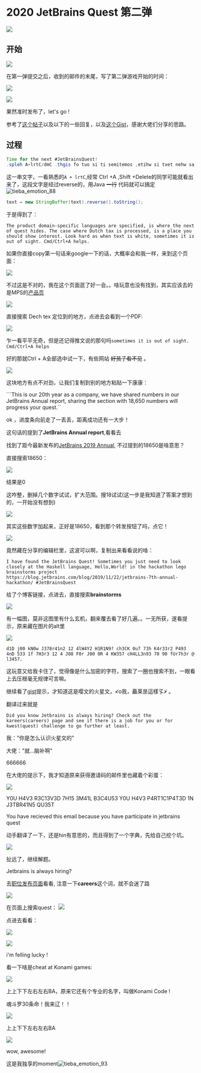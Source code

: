 # 2020 JetBrains Quest 第二弹

![](https://pkq-blog-img.oss-cn-hangzhou.aliyuncs.com/20200312102225.png?x-oss-process=style/small)

## 开始

![](https://pkq-blog-img.oss-cn-hangzhou.aliyuncs.com/20200312085145.png?x-oss-process=style/small)

在第一弹提交之后，收到的邮件的末尾，写了第二弹游戏开始的时间：

![](https://pkq-blog-img.oss-cn-hangzhou.aliyuncs.com/20200312085324.png?x-oss-process=style/small)



![](https://pkq-blog-img.oss-cn-hangzhou.aliyuncs.com/20200312085405.png?x-oss-process=style/small)

果然准时发布了，let's go !

参考了[这个帖子](https://v2ex.com/t/651961)以及以下的一些回复，以及[这个Gist](https://gist.github.com/lisachensyd/122e815c972129cda841e39d4ccbb217)，感谢大佬们分享的思路。

## 过程

```java
Time for the next #JetBrainsQuest!
.spleh A+lrtC/dmC .thgis fo tuo si ti semitemos ,etihw si txet nehw sa drah kooL .tseretni wohs dluohs uoy ecalp a si ,dessecorp si xat hctuD erehw esac ehT .sedih tseuq fo txen eht erehw si ,deificeps era segaugnal cificeps-niamod tcudorp ehT
```

这一串文字，一看熟悉的```A + lrtC```,经常 Ctrl +A ,Shift +Delete的同学可能就看出来了，这段文字是经过reverse的，用Java ~~一行~~ 代码就可以搞定![tieba_emotion_88](https://pkq-blog-img.oss-cn-hangzhou.aliyuncs.com/tieba_emotion_88_1571074484712.png?x-oss-process=style/small)

```java
text = new StringBuffer(text).reverse().toString();
```

于是得到了：

```The product domain-specific languages are specified, is where the next of quest hides. The case where Dutch tax is processed, is a place you should show interest. Look hard as when text is white, sometimes it is out of sight. Cmd/Ctrl+A helps.```

如果你直接copy第一句话来google一下的话，大概率会和我一样，来到这个页面：

![](https://pkq-blog-img.oss-cn-hangzhou.aliyuncs.com/20200312091113.png?x-oss-process=style/small)

不过这是不对的，我在这个页面逛了好一会。。啥玩意也没有找到，其实应该去的是MPS的[产品页](https://www.jetbrains.com/mps/)

![](https://pkq-blog-img.oss-cn-hangzhou.aliyuncs.com/20200312091348.png?x-oss-process=style/small)

直接搜索 Dech tex 定位到的地方，点进去会看到一个PDF:

![](https://pkq-blog-img.oss-cn-hangzhou.aliyuncs.com/20200312091538.png?x-oss-process=style/small)

乍一看平平无奇，但是还记得推文说的那句吗```sometimes it is out of sight. Cmd/Ctrl+A helps```

好的那就Ctrl + A全部选中试一下，有些网站 ~~好孩子看不见~~ 。

![](https://pkq-blog-img.oss-cn-hangzhou.aliyuncs.com/20200312091809.png?x-oss-process=style/small)

这块地方有点不对劲，让我们复制到别的地方粘贴一下康康：

```This is our 20th year as a company, we have shared numbers in our JetBrains Annual report, sharing the section with 18,650 numbers will progress your quest.``

ok ，进度条向前走了一丢丢，距离成功还有一大步！

这句话的提到了**JetBrains Annual report**,看看去

找到了距今最新发布的[JetBrains 2019 Annual](https://www.jetbrains.com/company/annualreport/2019/), 不过提到的18650是啥意思？

直接搜索18650：

![](https://pkq-blog-img.oss-cn-hangzhou.aliyuncs.com/20200312092353.png?x-oss-process=style/small)

结果是0

这咋整，删掉几个数字试试，扩大范围。搜18试试(这一步是我知道了答案才想到的，一开始没有想到)

![](https://pkq-blog-img.oss-cn-hangzhou.aliyuncs.com/20200312092605.png?x-oss-process=style/small)



其实这些数字加起来，正好是18650，看到那个转发按钮了吗，点它！

![](https://pkq-blog-img.oss-cn-hangzhou.aliyuncs.com/20200312092731.png?x-oss-process=style/small)

竟然藏在分享的编辑栏里，这波可以啊，复制出来看看说的啥：

```I have found the JetBrains Quest! Sometimes you just need to look closely at the Haskell language, Hello,World! in the hackathon lego brainstorms project https://blog.jetbrains.com/blog/2019/11/22/jetbrains-7th-annual-hackathon/ #JetBrainsQuest```

给了个博客链接，点进去，直接搜索**brainstorms**

![](https://pkq-blog-img.oss-cn-hangzhou.aliyuncs.com/20200312094849.png?x-oss-process=style/small)

有一幅图，莫非这图里有什么玄机，翻来覆去看了好几遍。。一无所获，遂看提示，原来藏在图片的alt里

![](https://pkq-blog-img.oss-cn-hangzhou.aliyuncs.com/20200312095051.png?x-oss-process=style/small)



```d1D j00 kN0w J378r41n2 12 4lW4Y2 H1R1N9? ch3CK 0u7 73h K4r33r2 P493 4nD 533 1f 7H3r3 12 4 J08 F0r J00 0R 4 KW357 cH4LL3n93 70 90 fUr7h3r @ l3457.```

这玩意又给我卡住了，觉得像是什么加密的字符，搜索了一圈也搜索不到，一眼看上去压根毫无规律可言嘛。

继续看了[gist](https://gist.github.com/lisachensyd/122e815c972129cda841e39d4ccbb217)提示，才知道这是嘤文的火星文，≮о我，厵莱昰這樣孓≯ 。

翻译过来就是

```Did you know Jetbrains is always hiring? Check out the kareers(careers) page and see if there is a job for you or for kwest(quest) challenge to go further at least.```

我："你是怎么认识火星文的"

大佬："就...脑补啊"

666666

在大佬的提示下，我才知道原来获得邀请码的邮件里也藏着个彩蛋：

![](https://pkq-blog-img.oss-cn-hangzhou.aliyuncs.com/20200312095848.png?x-oss-process=style/small)

Y0U H4V3 R3C13V3D 7H15 3M41L B3C4U53 Y0U H4V3 P4RT1C1P4T3D 1N J3TBR41N5 QU35T

You have recieved this email because you have participate in jetbrains quest

动手翻译了一下，还是hin有意思的，而且得到了一个字典，先给自己挖个坑。

![](https://pkq-blog-img.oss-cn-hangzhou.aliyuncs.com/20200312100048.png?x-oss-process=style/small)

扯远了，继续解题。

Jetbrains is always hiring? 

去[职位发布页面](https://www.jetbrains.com/careers/jobs/)看看, 注意一下**careers**这个词，就不会迷了路

![](https://pkq-blog-img.oss-cn-hangzhou.aliyuncs.com/20200312100514.png?x-oss-process=style/small)



在页面上搜索quest：
![](https://pkq-blog-img.oss-cn-hangzhou.aliyuncs.com/20200312100725.png?x-oss-process=style/small)

点进去看看：

![](https://pkq-blog-img.oss-cn-hangzhou.aliyuncs.com/20200312100811.png?x-oss-process=style/small)

![](https://pkq-blog-img.oss-cn-hangzhou.aliyuncs.com/20200312100922.png?x-oss-process=style/small)

i'm felling lucky !

看一下啥是cheat at Konami games:

![](https://pkq-blog-img.oss-cn-hangzhou.aliyuncs.com/20200312101040.png?x-oss-process=style/small)

上上下下左右左右BA，原来它还有个专业的名字，叫做Konami Code !

魂斗罗30条命！我来辽！！

![](https://pkq-blog-img.oss-cn-hangzhou.aliyuncs.com/20200311214007.png?x-oss-process=style/small)

上上下下左右左右BA



<img src="https://pkq-blog-img.oss-cn-hangzhou.aliyuncs.com/20200311211705.png?x-oss-process=style/small"  />



wow, awesome!

这是我独享的moment![tieba_emotion_93](https://pkq-blog-img.oss-cn-hangzhou.aliyuncs.com/tieba_emotion_93_1571074484841.png?x-oss-process=style/small)